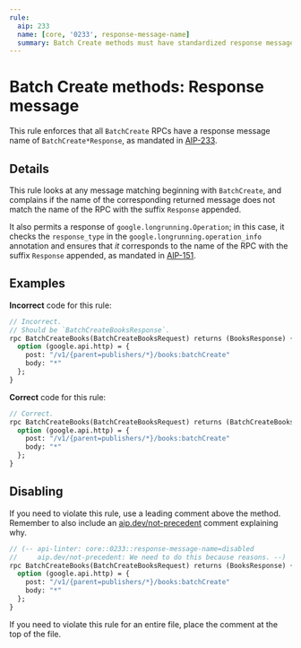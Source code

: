 ```yaml
---
rule:
  aip: 233
  name: [core, '0233', response-message-name]
  summary: Batch Create methods must have standardized response message names.
---
```


# Batch Create methods: Response message

This rule enforces that all `BatchCreate` RPCs have a response message name of
`BatchCreate*Response`, as mandated in [AIP-233][].

## Details

This rule looks at any message matching beginning with `BatchCreate`, and
complains if the name of the corresponding returned message does not match the
name of the RPC with the suffix `Response` appended.

It also permits a response of `google.longrunning.Operation`; in this case, it
checks the `response_type` in the `google.longrunning.operation_info`
annotation and ensures that _it_ corresponds to the name of the RPC with the
suffix `Response` appended, as mandated in [AIP-151][].

## Examples

**Incorrect** code for this rule:

```proto
// Incorrect.
// Should be `BatchCreateBooksResponse`.
rpc BatchCreateBooks(BatchCreateBooksRequest) returns (BooksResponse) {
  option (google.api.http) = {
    post: "/v1/{parent=publishers/*}/books:batchCreate"
    body: "*"
  };
}
```

**Correct** code for this rule:

```proto
// Correct.
rpc BatchCreateBooks(BatchCreateBooksRequest) returns (BatchCreateBooksResponse) {
  option (google.api.http) = {
    post: "/v1/{parent=publishers/*}/books:batchCreate"
    body: "*"
  };
}
```

## Disabling

If you need to violate this rule, use a leading comment above the method.
Remember to also include an [aip.dev/not-precedent][] comment explaining why.

```proto
// (-- api-linter: core::0233::response-message-name=disabled
//     aip.dev/not-precedent: We need to do this because reasons. --)
rpc BatchCreateBooks(BatchCreateBooksRequest) returns (BooksResponse) {
  option (google.api.http) = {
    post: "/v1/{parent=publishers/*}/books:batchCreate"
    body: "*"
  };
}
```

If you need to violate this rule for an entire file, place the comment at the
top of the file.

[aip-233]: https://aip.dev/233
[aip-151]: https://aip.dev/151
[aip.dev/not-precedent]: https://aip.dev/not-precedent
